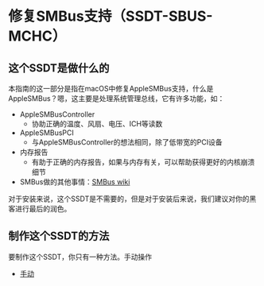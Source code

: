 # 修复SMBus支持（SSDT-SBUS-MCHC）

## 这个SSDT是做什么的

本指南的这一部分是指在macOS中修复AppleSMBus支持，什么是AppleSMBus？嗯，这主要是处理系统管理总线，它有许多功能，如：

* AppleSMBusController
  * 协助正确的温度、风扇、电压、ICH等读数
* AppleSMBusPCI
  * 与AppleSMBusController的想法相同，除了低带宽的PCI设备
* 内存报告
  * 有助于正确的内存报告，如果与内存有关，可以帮助获得更好的内核崩溃细节
* SMBus做的其他事情：[SMBus wiki](https://en.wikipedia.org/wiki/System_Management_Bus)

对于安装来说，这个SSDT是不需要的，但是对于安装后来说，我们建议对你的黑客进行最后的润色。

## 制作这个SSDT的方法

要制作这个SSDT，你只有一种方法。手动操作

* [手动](/Universal/smbus-methods/manual.md)
